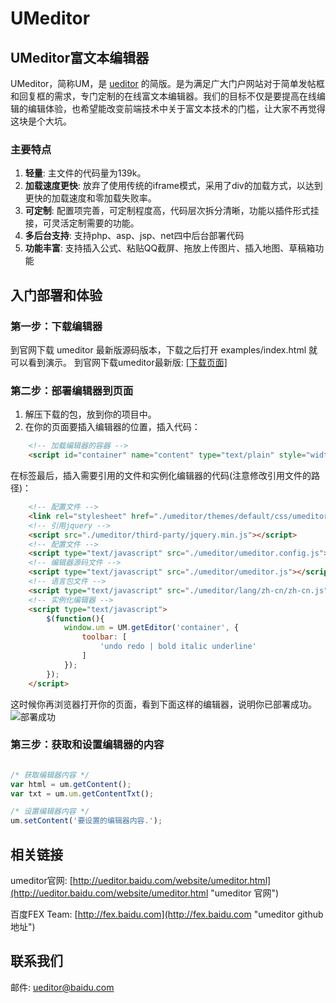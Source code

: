 UMeditor
=======

## UMeditor富文本编辑器 ##

UMeditor，简称UM，是 [ueditor](http://ueditor.baidu.com) 的简版。是为满足广大门户网站对于简单发帖框和回复框的需求，专门定制的在线富文本编辑器。我们的目标不仅是要提高在线编辑的编辑体验，也希望能改变前端技术中关于富文本技术的门槛，让大家不再觉得这块是个大坑。

### 主要特点 ###

1. **轻量**: 主文件的代码量为139k。
2. **加载速度更快**: 放弃了使用传统的iframe模式，采用了div的加载方式，以达到更快的加载速度和零加载失败率。
2. **可定制**: 配置项完善，可定制程度高，代码层次拆分清晰，功能以插件形式挂接，可灵活定制需要的功能。
3. **多后台支持**: 支持php、asp、jsp、net四中后台部署代码
4. **功能丰富**: 支持插入公式、粘贴QQ截屏、拖放上传图片、插入地图、草稿箱功能

## 入门部署和体验 ##

### 第一步：下载编辑器 ###

到官网下载 umeditor 最新版源码版本，下载之后打开 examples/index.html 就可以看到演示。
到官网下载umeditor最新版: [[下载页面]](http://ueditor.baidu.com/website/download.html#mini "下载页面") 

### 第二步：部署编辑器到页面 ###

1. 解压下载的包，放到你的项目中。
2. 在你的页面要插入编辑器的位置，插入代码：
```html
	<!-- 加载编辑器的容器 -->
	<script id="container" name="content" type="text/plain" style="width:600px;height:200px;">这里写你的初始化内容</script>
```

在<head></head>标签最后，插入需要引用的文件和实例化编辑器的代码(注意修改引用文件的路径)：
```html
	<!-- 配置文件 -->
	<link rel="stylesheet" href="./umeditor/themes/default/css/umeditor.css">
	<!-- 引用jquery -->
	<script src="./umeditor/third-party/jquery.min.js"></script>
	<!-- 配置文件 -->
	<script type="text/javascript" src="./umeditor/umeditor.config.js"></script>
	<!-- 编辑器源码文件 -->
	<script type="text/javascript" src="./umeditor/umeditor.js"></script>
	<!-- 语言包文件 -->
	<script type="text/javascript" src="./umeditor/lang/zh-cn/zh-cn.js"></script>
	<!-- 实例化编辑器 -->
	<script type="text/javascript">
	    $(function(){
	    	window.um = UM.getEditor('container', {
	    		toolbar: [
		            'undo redo | bold italic underline'
		        ]
	    	});
	    });
	</script>
```

这时候你再浏览器打开你的页面，看到下面这样的编辑器，说明你已部署成功。
![部署成功](./_doc/render-editor.png)

### 第三步：获取和设置编辑器的内容 ###

```javascript

/* 获取编辑器内容 */
var html = um.getContent();
var txt = um.um.getContentTxt();

/* 设置编辑器内容 */
um.setContent('要设置的编辑器内容.');

```

## 相关链接 ##

umeditor官网: [http://ueditor.baidu.com/website/umeditor.html](http://ueditor.baidu.com/website/umeditor.html "umeditor 官网")

百度FEX Team: [http://fex.baidu.com](http://fex.baidu.com "umeditor github 地址")

## 联系我们 ##

邮件: [ueditor@baidu.com](mailto://email:ueditor@baidu.com "发邮件给百度f3开发组")